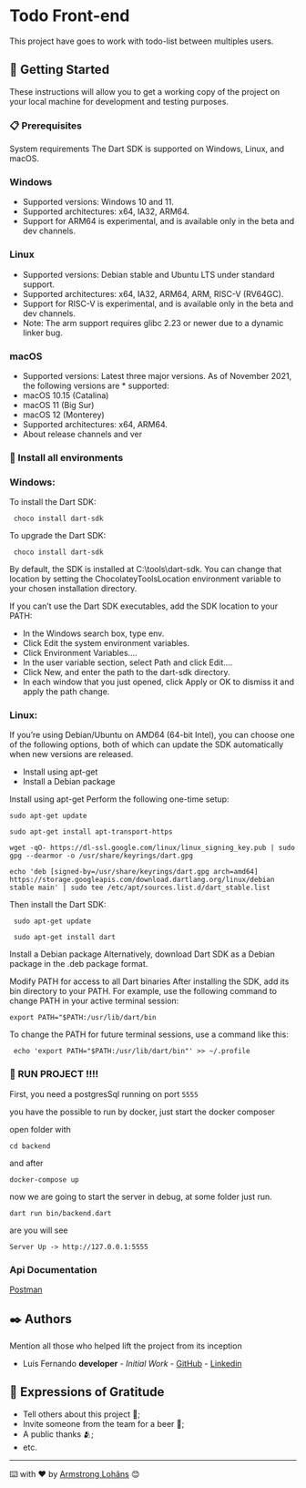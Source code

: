 # Todo Front-end

This project have goes to work with todo-list between multiples users.

## 🚀 Getting Started

These instructions will allow you to get a working copy of the project on your local machine for development and testing purposes.

### 📋 Prerequisites

System requirements
The Dart SDK is supported on Windows, Linux, and macOS.

### Windows
* Supported versions: Windows 10 and 11.
* Supported architectures: x64, IA32, ARM64.
* Support for ARM64 is experimental, and is available only in the beta and dev channels.
 ### Linux
* Supported versions: Debian stable and Ubuntu LTS under standard support.
* Supported architectures: x64, IA32, ARM64, ARM, RISC-V (RV64GC).
* Support for RISC-V is experimental, and is available only in the beta and dev channels.
* Note: The arm support requires glibc 2.23 or newer due to a dynamic linker bug.

 ### macOS
* Supported versions: Latest three major versions. As of November 2021, the following versions are * supported:
* macOS 10.15 (Catalina)
* macOS 11 (Big Sur)
* macOS 12 (Monterey)
* Supported architectures: x64, ARM64.
* About release channels and ver



### 🔧 Install all environments
### Windows:

To install the Dart SDK:
```
 choco install dart-sdk
```

To upgrade the Dart SDK:
```
 choco install dart-sdk
```


By default, the SDK is installed at C:\tools\dart-sdk. You can change that location by setting the ChocolateyToolsLocation environment variable to your chosen installation directory.

If you can’t use the Dart SDK executables, add the SDK location to your PATH:

* In the Windows search box, type env.
* Click Edit the system environment variables.
* Click Environment Variables….
* In the user variable section, select Path and click Edit….
* Click New, and enter the path to the dart-sdk directory.
* In each window that you just opened, click Apply or OK to dismiss it and apply the path change.



### Linux:



If you’re using Debian/Ubuntu on AMD64 (64-bit Intel), you can choose one of the following options, both of which can update the SDK automatically when new versions are released.


* Install using apt-get
* Install a Debian package

Install using apt-get
Perform the following one-time setup:

```
sudo apt-get update

sudo apt-get install apt-transport-https

wget -qO- https://dl-ssl.google.com/linux/linux_signing_key.pub | sudo gpg --dearmor -o /usr/share/keyrings/dart.gpg

echo 'deb [signed-by=/usr/share/keyrings/dart.gpg arch=amd64] https://storage.googleapis.com/download.dartlang.org/linux/debian stable main' | sudo tee /etc/apt/sources.list.d/dart_stable.list

```

Then install the Dart SDK:


```
 sudo apt-get update

 sudo apt-get install dart
```

Install a Debian package
Alternatively, download Dart SDK as a Debian package in the .deb package format.

Modify PATH for access to all Dart binaries
After installing the SDK, add its bin directory to your PATH. For example, use the following command to change PATH in your active terminal session:

``` 
export PATH="$PATH:/usr/lib/dart/bin
```


To change the PATH for future terminal sessions, use a command like this:

```
 echo 'export PATH="$PATH:/usr/lib/dart/bin"' >> ~/.profile
```




### 🚀 RUN PROJECT !!!!

First, you need a postgresSql running on port ```5555```

you have the possible to run by docker, just start the docker composer

open folder with
```
cd backend
```

and after

```
docker-compose up
```

now we are going to start the server in debug, at some folder just run.

```
dart run bin/backend.dart
```

are you will see

```
Server Up -> http://127.0.0.1:5555
```


### Api Documentation


[Postman](https://documenter.getpostman.com/view/4907684/2s7YYpdjtL)



## ✒️ Authors

Mention all those who helped lift the project from its inception

* Luís Fernando **developer** - *Initial Work* - [GitHub](https://github.com/munhozfontana) - [Linkedin](hhttps://www.linkedin.com/in/luis-fernando-munhoz-fontana-neto-652aa88a/)


## 🎁 Expressions of Gratitude

* Tell others about this project 📢;
* Invite someone from the team for a beer 🍺;
* A public thanks 🫂;
* etc.


---
⌨️ with ❤️ by [Armstrong Lohãns](https://gist.github.com/munhozfontana) 😊